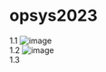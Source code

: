 # opsys2023
1.1 ![image](https://github.com/aleksiua/opsys2023/assets/145049882/0b5086d4-bbd3-46d9-b58f-1a673314146e)  
1.2 ![image](https://github.com/aleksiua/opsys2023/assets/145049882/81864510-3b97-4d9f-b985-fb0b63c4a6ca)  
1.3 
